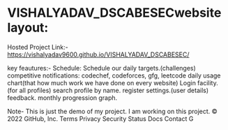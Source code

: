 # VISHALYADAV_DSCABESECwebsite layout:

Hosted Project Link:- https://vishalyadav9600.github.io/VISHALYADAV_DSCABESEC/


key feautures:-
	Schedule: Schedule our daily targets.(challenges)
	competitive notifications: codechef, codeforces, gfg, leetcode
	daily usage chart(that how much work we have done on every website)
Login facility.(for all profiles)
search profile by name.
register
settings.(user details)
feedback.
monthly progression graph.

Note- This is just the demo of my project. I am working on this project.
© 2022 GitHub, Inc.
Terms
Privacy
Security
Status
Docs
Contact G
